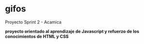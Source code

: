 # gifos
Proyecto Sprint 2 - Acamica

**proyecto orientado al aprendizaje de Javascript y refuerzo de los conocimientos de HTML y CSS**
